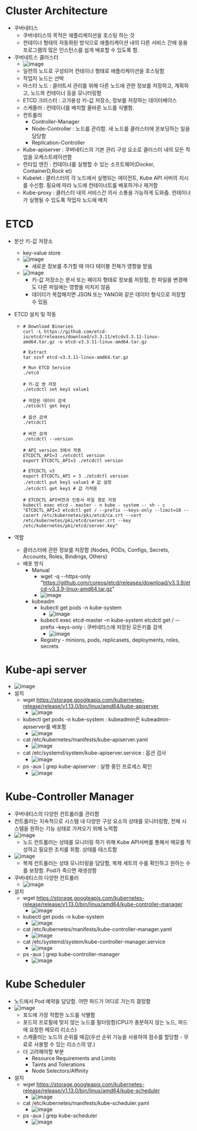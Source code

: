 # Cluster Architecture 
- 쿠버네티스 
  - 쿠버네티스의 목적은 애플리케이션을 호스팅 하는 것
  - 컨테이너 형태의 자동화된 방식으로 애플리케이션 내의 다른 서비스 간에 응용 프로그램의 많은 인스턴스를 쉽게 배포할 수 있도록 함.
- 쿠버네트스 클러스터
  - ![image](https://user-images.githubusercontent.com/47103479/210134083-9556a259-d427-43ac-8aed-b8d3c0ead379.png)
  - 일련의 노드로 구성되어 컨테이너 형태로 애플리케이션을 호스팅함 
  - 작업자 노드는 선박 
  - 마스터 노드 : 클러트서 관리를 위해 다른 노드에 관한 정보를 저장하고, 계획하고, 노드와 컨테이너 등을 모니터링함 
  - ETCD 크러스터 : 고가용성 키-값 저장소, 정보를 저장하는 데이터베이스 
  - 스케줄러 : 컨테이너를 배치할 올바른 노드를 식별함. 
  - 컨트롤러
    - Controller-Manager
    - Node-Controller : 노드를 관리함. 새 노드를 클러스터에 온보딩하는 일을 담당함 
    - Replication-Controller  
  - Kube-apiserver : 쿠버네티스의 기본 관리 구성 요소로 클러스터 내의 모든 작업을 오케스트레이션함  
  - 런타임 엔진 : 컨테이너를 실행할 수 있는 소프트웨어(Docker, ContainerD,Rock et) 
  - Kubelet : 클러스터의 각 노드에서 실행되는 에이전트, Kube API 서버의 지시를 수신함. 필요에 따라 노드에 컨테이너트를 배포하거나 제거함 
  - Kube-proxy : 클러스터 내의 서비스간 의사 소통을 가능하게 도와줌. 컨테이너가 실행될 수 있도록 작업자 노드에 배치 

# ETCD 
- 분산 키-값 저장소 
  - key-value store
  - ![image](https://user-images.githubusercontent.com/47103479/210163366-1dd0fa72-8fb1-4441-92f3-dc6cbcbc4b54.png)
    - 새로운 정보를 추가할 때 마다 테이블 전체가 영향을 받음 
  - ![image](https://user-images.githubusercontent.com/47103479/210163373-8b4148b5-ab6b-47ff-98e4-7490f29dc865.png)
    - 키-값 저장소는 문서 또는 페이지 형태로 정보를 저장함, 한 파일을 변경해도 다른 파일에는 영향을 미치지 않음 
    - 데이터가 복잡해지면 JSON 또는 YANO와 같은 데이터 형식으로 저장할 수 있음 
- ETCD 설치 및 작동 
  - ```shell
    # Download Binaries 
    curl -L https://github.com/etcd-io/etcd/releases/download/v3.3.11/etcdv3.3.11-linux-amd64.tar.gz -o etcd-v3.3.11-linux-amd64.tar.gz
    
    # Extract 
    tar xzvf etcd-v3.3.11-linux-amd64.tar.gz
    
    # Run ETCD Service 
    ./etcd
    
    # 키-값 쌍 저장 
    ./etcdctl set key1 value1
    
    # 저장된 데이터 검색 
    ./etcdctl get key1
    
    # 옵션 검색 
    ./etcdctl
    
    # 버전 검색 
    ./etcdctl --version 
    
    # API version 3에서 작동 
    ETCDCTL_API=3 ./etcdctl version
    export ETCDCTL_API=3 ./etcdctl version 
    
    # ETCDCTL v3 
    export ETCDCTL_API = 3 ./etcdctl version
    ./etcdctl put key1 value1 # 값 설정
    ./etcdctl get key1 # 값 가져옴
    
    # ETCDCTL API버전과 인증서 파일 경로 지정
    kubectl exec etcd - master - n kube - system -- sh - c "ETCDCTL_API=3 etcdctl get / --prefix --keys-only --limit=10 --cacert /etc/kubernetes/pki/etcd/ca.crt --cert /etc/kubernetes/pki/etcd/server.crt --key /etc/kubernetes/pki/etcd/server.key" 
    ```
  
- 역할
  - 클러스터에 관한 정보를 저장함 (Nodes, PODs, Configs, Secrets, Accounts, Roles, Bindings, Others) 
  - 배포 방식
    - Manual
      - wget -q --https-only \
        "https://github.com/coreos/etcd/releases/download/v3.3.9/etcd-v3.3.9-linux-amd64.tar.gz"
      - ![image](https://user-images.githubusercontent.com/47103479/210163930-b972185b-5870-475d-ae44-5c8744d4ed74.png)
    - kubeadm
      - kubectl get pods -n kube-system 
        - ![image](https://user-images.githubusercontent.com/47103479/210163971-9e1307b7-c701-4d5e-9e8f-9ca98bdf469d.png)
      - kubectl exec etcd-master –n kube-system etcdctl get / --prefix –keys-only : 쿠버네티스에 저장된 모든키를 검색
        - ![image](https://user-images.githubusercontent.com/47103479/210163980-2f6c9c9a-032e-4f95-bcd1-7ac2d32ed04f.png)
      - Registry - minions, pods, replicasets, deployments, roles, secrets

# Kube-api server 
- ![image](https://user-images.githubusercontent.com/47103479/210164103-7a6b5646-f3a8-4595-a31a-40c14d1f6381.png)
- 설치
  - wget https://storage.googleapis.com/kubernetes-release/release/v1.13.0/bin/linux/amd64/kube-apiserver
    - ![image](https://user-images.githubusercontent.com/47103479/210164194-c6d8cd85-359d-457d-8aba-bf9c43822fc3.png)
  - kubectl get pods -n kube-system : kubeadmin은 kubeadmin-apiserver를 배포함 
    - ![image](https://user-images.githubusercontent.com/47103479/210164199-b0af2c72-faf7-4b22-ba0f-f5916383867b.png)
  - cat /etc/kubernetes/manifests/kube-apiserver.yaml
    - ![image](https://user-images.githubusercontent.com/47103479/210164203-026793d2-1752-43a0-9f06-c7f5fb8e9673.png)
  - cat /etc/systemd/system/kube-apiserver.service : 옵션 검사 
    - ![image](https://user-images.githubusercontent.com/47103479/210164244-e978f70f-e6f0-4310-8034-135392ab9588.png)
  - ps -aux | grep kube-apiserver : 실행 중인 프로세스 확인
    - ![image](https://user-images.githubusercontent.com/47103479/210164255-a6d26353-6993-4262-a040-d656f2792bcc.png)

# Kube-Controller Manager 
- 쿠버네티스의 다양한 컨트롤러를 관리함 
- 컨트롤러는 지속적으로 시스템 내 다양한 구성 요소의 상태를 모니터링함, 전체 시스템을 원하는 기능 상태로 가져오기 위해 노력함 
- ![image](https://user-images.githubusercontent.com/47103479/210164860-ae16d6a5-1f23-4adf-b2c3-8d99cef35819.png)
  - 노드 컨트롤러는 상태를 모니터링 하기 위해 Kube API서버를 통해서 메모를 작성하고 필요한 조치를 취함. 상태를 테스트함 
- ![image](https://user-images.githubusercontent.com/47103479/210164874-f1eeea49-9647-4c67-8d6a-b29b2b3633db.png)
  - 복제 컨트롤러는 상태 모니터링을 담당함, 복제 세트의 수를 확인하고 원하는 수를 보장함. Pod가 죽으면 재생성함  
- 쿠버네티스의 다양한 컨트롤러
  - ![image](https://user-images.githubusercontent.com/47103479/210164918-abd69d1f-5109-42bd-a4b2-d2ae76ef17ea.png)
- 설치 
  - wget https://storage.googleapis.com/kubernetes-release/release/v1.13.0/bin/linux/amd64/kube-controller-manager
    - ![image](https://user-images.githubusercontent.com/47103479/210164966-83287181-6445-402d-a63e-aefcd784f17b.png)
  - kubectl get pods -n kube-system
    - ![image](https://user-images.githubusercontent.com/47103479/210164989-6f0d0214-4b02-4c1e-a3eb-c6c5df523905.png)
  - cat /etc/kubernetes/manifests/kube-controller-manager.yaml
    - ![image](https://user-images.githubusercontent.com/47103479/210164991-ea05395f-2f04-4c42-a58f-faa483e95345.png)
  - cat /etc/systemd/system/kube-controller-manager.service
    - ![image](https://user-images.githubusercontent.com/47103479/210164994-31d152bf-e3f6-4fc7-bfda-971c680ed38d.png)
  - ps -aux | grep kube-controller-manager
    - ![image](https://user-images.githubusercontent.com/47103479/210164997-3a812839-e619-4290-8f99-3b4107442462.png)

# Kube Scheduler
- 노드에서 Pod 예약을 담당함. 어떤 파드가 어디로 가는지 결정함 
- ![image](https://user-images.githubusercontent.com/47103479/210165067-8c058b0b-2f54-4d28-8763-3006816ddf6f.png)
  - 포드에 가장 적합한 노드를 식별함
  - 포드의 프로필에 맞지 않는 노드를 필터링함(CPU가 충분하지 않는 노드, 파드에 요청한 메모리 리소스)
  - 스케줄러는 노드의 순위를 매김(우선 순위 기능을 사용하여 점수를 할당함 - 무료로 사용할 수 있는 리소스의 양.)
  - 더 고려해야할 부분
    - Resource Requirements and Limits
    - Taints and Tolerations
    - Node Selectors/Affinity
- 설치
  - wget https://storage.googleapis.com/kubernetes-release/release/v1.13.0/bin/linux/amd64/kube-scheduler
    - ![image](https://user-images.githubusercontent.com/47103479/210165166-4a249136-49ee-4caa-8ff4-8968eb65f424.png)
  - cat /etc/kubernetes/manifests/kube-scheduler.yaml
    - ![image](https://user-images.githubusercontent.com/47103479/210165174-6b551e21-d20a-4b6c-9944-ea2f2a7533cb.png)
  - ps -aux | grep kube-scheduler
    - ![image](https://user-images.githubusercontent.com/47103479/210165185-df1bc342-2623-4e53-b0e5-7e3402e81978.png)
